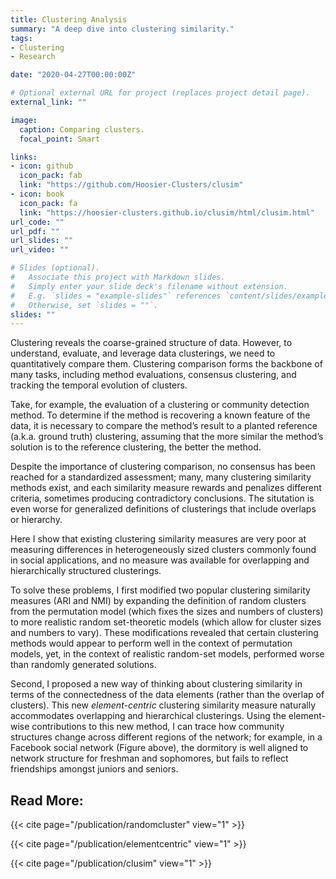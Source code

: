 ```yaml
---
title: Clustering Analysis
summary: "A deep dive into clustering similarity."
tags:
- Clustering
- Research

date: "2020-04-27T00:00:00Z"

# Optional external URL for project (replaces project detail page).
external_link: ""

image:
  caption: Comparing clusters.
  focal_point: Smart

links:
- icon: github
  icon_pack: fab
  link: "https://github.com/Hoosier-Clusters/clusim"
- icon: book
  icon_pack: fa
  link: "https://hoosier-clusters.github.io/clusim/html/clusim.html"
url_code: ""
url_pdf: ""
url_slides: ""
url_video: ""

# Slides (optional).
#   Associate this project with Markdown slides.
#   Simply enter your slide deck's filename without extension.
#   E.g. `slides = "example-slides"` references `content/slides/example-slides.md`.
#   Otherwise, set `slides = ""`.
slides: ""
---
```


Clustering reveals the coarse-grained structure of data. However, to understand, evaluate, and leverage data clusterings, we need to quantitatively compare them. Clustering comparison forms the backbone of many tasks, including method evaluations, consensus clustering, and tracking the temporal evolution of clusters.

Take, for example, the evaluation of a clustering or community detection method.  To determine if the method is recovering a known feature of the data, it is necessary to compare the method’s result to a planted reference (a.k.a. ground truth) clustering, assuming that the more similar the method’s solution is to the reference clustering, the better the method.

Despite the importance of clustering comparison, no consensus has been reached for a standardized assessment; many, many clustering similarity methods exist, and each similarity measure rewards and penalizes different criteria, sometimes producing contradictory conclusions.  The situtation is even worse for generalized definitions of clusterings that include overlaps or hierarchy.

Here I show that existing clustering similarity measures are very poor at measuring differences in heterogeneously sized clusters commonly found in social applications, and no measure was available for overlapping and hierarchically structured clusterings.

To solve these problems, I first modified two popular clustering similarity measures (ARI and NMI) by expanding the definition of random clusters from the permutation model (which fixes the sizes and numbers of clusters) to more realistic random set-theoretic models (which allow for cluster sizes and numbers to vary). These modifications revealed that certain clustering methods would appear to perform well in the context of permutation models, yet, in the context of realistic random-set models, performed worse than randomly generated solutions. 

Second, I proposed a new way of thinking about clustering similarity in terms of the connectedness of the data elements (rather than the overlap of clusters).  This new *element-centric* clustering similarity measure naturally accommodates overlapping and hierarchical clusterings.  Using the element-wise contributions to this new method, I can trace how community structures change across different regions of the network; for example, in a Facebook social network (Figure above), the dormitory is well aligned to network structure for freshman and sophomores, but fails to reflect friendships amongst juniors and seniors. 



Read More:
---------------
{{< cite page="/publication/randomcluster" view="1" >}}

{{< cite page="/publication/elementcentric" view="1" >}}

{{< cite page="/publication/clusim" view="1" >}}